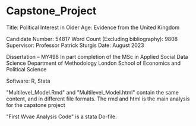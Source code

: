 # Capstone_Project

Title: Political Interest in Older Age: Evidence from the United Kingdom

Candidate Number: 54817
Word Count (Excluding bibliography): 9808
Supervisor: Professor Patrick Sturgis
Date: August 2023

Dissertation – MY498
In part completion of the MSc in Applied Social Data Science
Department of Methodology 
London School of Economics and Political Science

Software: R, Stata

"Multilevel_Model.Rmd" and "Multilevel_Model.html" contain the same content, and in different file formats. The rmd and html is the main analysis for the capstone project

"First Wvae Analysis Code" is a stata Do-file. 